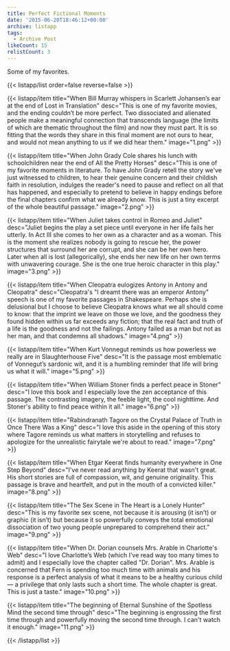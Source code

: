 ```yaml
---
title: Perfect Fictional Moments
date: '2015-06-20T18:46:12+00:00'
archive: listapp
tags: 
  - Archive Post
likeCount: 15
relistCount: 3
---
```


Some of my favorites.

<!--more-->

{{< listapp/list order=false reverse=false >}}

   {{< listapp/item title="When Bill Murray whispers in Scarlett Johansen’s ear at the end of Lost in Translation"
      desc="This is one of my favorite movies, and the ending couldn’t be more perfect. Two dissociated and alienated people make a meaningful connection that transcends language (the limits of which are thematic throughout the film) and now they must part. It is so fitting that the words they share in this final moment are not ours to hear, and would not mean anything to us if we did hear them."
      image="1.png" >}}

   {{< listapp/item title="When John Grady Cole shares his lunch with schoolchildren near the end of All the Pretty Horses"
      desc="This is one of my favorite moments in literature. To have John Grady retell the story we've just witnessed to children, to hear their genuine concern and their childish faith in resolution, indulges the reader's need to pause and reflect on all that has happened, and especially to pretend to believe in happy endings before the final chapters confirm what we already know. This is just a tiny excerpt of the whole beautiful passage."
      image="2.png" >}}

   {{< listapp/item title="When Juliet takes control in Romeo and Juliet"
      desc="Juliet begins the play a set piece until everyone in her life fails her utterly. In Act III she comes to her own as a character and as a woman. This is the moment she realizes nobody is going to rescue her, the power structures that surround her are corrupt, and she can be her own hero. Later when all is lost (allegorically), she ends her new life on her own terms with unwavering courage. She is the one true heroic character in this play."
      image="3.png" >}}

   {{< listapp/item title="When Cleopatra eulogizes Antony in Antony and Cleopatra"
      desc="Cleopatra's \"I dreamt there was an emperor Antony\" speech is one of my favorite passages in Shakespeare. Perhaps she is delusional but I choose to believe Cleopatra knows what we all should come to know: that the imprint we leave on those we love, and the goodness they found hidden within us far exceeds any fiction; that the real fact and truth of a life is the goodness and not the failings. Antony failed as a man but not as her man, and that condemns all shadows."
      image="4.png" >}}

   {{< listapp/item title="When Kurt Vonnegut reminds us how powerless we really are in Slaughterhouse Five"
      desc="It is the passage most emblematic of Vonnegut’s sardonic wit, and it is a humbling reminder that life will bring us what it will."
      image="5.png" >}}

   {{< listapp/item title="When William Stoner finds a perfect peace in Stoner"
      desc="I love this book and I especially love the zen acceptance of this passage. The contrasting imagery, the feeble light, the cool nighttime. And Stoner's ability to find peace within it all."
      image="6.png" >}}

   {{< listapp/item title="Rabindranath Tagore on the Crystal Palace of Truth in Once There Was a King"
      desc="I love this aside in the opening of this story where Tagore reminds us what matters in storytelling and refuses to apologize for the unrealistic fairytale we're about to read."
      image="7.png" >}}

   {{< listapp/item title="When Etgar Keerat finds humanity everywhere in One Step Beyond"
      desc="I've never read anything by Keerat that wasn't great. His short stories are full of compassion, wit, and genuine originality. This passage is brave and heartfelt, and put in the mouth of a convicted killer."
      image="8.png" >}}

   {{< listapp/item title="The Sex Scene in The Heart is a Lonely Hunter"
      desc="This is my favorite sex scene, not because it is arousing (it isn’t) or graphic (it isn’t) but because it so powerfully conveys the total emotional dissociation of two young people unprepared to comprehend their act."
      image="9.png" >}}

   {{< listapp/item title="When Dr. Dorian counsels Mrs. Arable in Charlotte's Web"
      desc="I love Charlotte’s Web (which I’ve read way too many times to admit) and I especially love the chapter called \"Dr. Dorian\". Mrs. Arable is concerned that Fern is spending too much time with animals and his response is a perfect analysis of what it means to be a healthy curious child — a privilege that only lasts such a short time. The whole chapter is great. This is just a taste."
      image="10.png" >}}

   {{< listapp/item title="The beginning of Eternal Sunshine of the Spotless Mind the second time through"
      desc="The beginning is engrossing the first time through and powerfully moving the second time through. I can't watch it enough."
      image="11.png" >}}

{{< /listapp/list >}}
